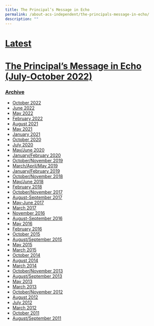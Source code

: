 ```yaml
---
title: The Principal’s Message in Echo
permalink: /about-acs-independent/the-principals-message-in-echo/
description: ""
---
```

# <u>Latest</u>

# <a href="/files/About%20ACS(I)/Principal’s%20Message%20in%20Echo/2022-ACSPRESS-Principal-Message-July-Oct-2022.pdf" target="_blank">The Principal’s Message in Echo (July-October 2022)</a>

<a href="/files/About%20ACS(I)/Principal’s%20Message%20in%20Echo/" target="_blank"></a>

### <u>Archive</u>

*   <a href="/files/About%20ACS(I)/Principal’s%20Message%20in%20Echo/2022-ACSPRESS-Principal-Message-July-Oct-2022.pdf" target="_blank">October 2022</a>
*   <a href="/files/About%20ACS(I)/Principal’s%20Message%20in%20Echo/2022-ACSPRESS-Principal-Message-May-July-2022.pdf" target="_blank">June 2022</a>
*   [May 2022](https://www.acsindep.moe.edu.sg/wp-content/uploads/2022/04/2022-ACSPRESS-Principal-Message-Feb-May-2022.pdf)
*   <a href="/files/About%20ACS(I)/Principal’s%20Message%20in%20Echo/Principal-Message-Nov-Feb2022.pdf" target="_blank">February 2022</a>
*  <a href="/files/About%20ACS(I)/Principal’s%20Message%20in%20Echo/Principal-Message-June-August2021.pdf" target="_blank">August 2021</a>
*   <a href="/files/About%20ACS(I)/Principal’s%20Message%20in%20Echo/Principal-Message-May-2021.pdf" target="_blank">May 2021</a>
*   <a href="/files/About%20ACS(I)/Principal’s%20Message%20in%20Echo/Principal-Message-Jan-2021.pdf" target="_blank">January 2021</a>
*   <a href="/files/About%20ACS(I)/Principal’s%20Message%20in%20Echo/Principals-Message-July-Oct-2020.pdf" target="_blank">October 2020</a>
*   <a href="/files/About%20ACS(I)/Principal’s%20Message%20in%20Echo/ECHO-Message-Jul-2020-Final.pdf" target="_blank">July 2020</a>
*   <a href="/files/About%20ACS(I)/Principal’s%20Message%20in%20Echo/Princiapals-Message-May-June-2020.pdf" target="_blank">May/June 2020</a>
*   <a href="/files/About%20ACS(I)/Principal’s%20Message%20in%20Echo/Princiapals-Message-Jan-Feb-2020.pdf" target="_blank">January/February 2020</a>
*   <a href="/files/About%20ACS(I)/Principal’s%20Message%20in%20Echo/Princiapals-Message-Oct-2019.pdf" target="_blank">October/November 2019</a>
*   <a href="/files/About%20ACS(I)/Principal’s%20Message%20in%20Echo/Principals-Message-Mar-May-2019.pdf" target="_blank">March/April/May 2019</a>
*   <a href="/files/About%20ACS(I)/Principal’s%20Message%20in%20Echo/Principals-Message-Jan-Feb-2019.pdf" target="_blank">January/February 2019</a>
*   <a href="/files/About%20ACS(I)/Principal’s%20Message%20in%20Echo/Principals-message-Oct-2018.pdf" target="_blank">October/November 2018</a>
*   <a href="/files/About%20ACS(I)/Principal’s%20Message%20in%20Echo/principals-msgl-May.pdf" target="_blank">May/June 2018</a>
*   <a href="/files/About%20ACS(I)/Principal’s%20Message%20in%20Echo/Princapals-message-Feb-2018.pdf" target="_blank">February 2018</a>
*   <a href="/files/About%20ACS(I)/Principal’s%20Message%20in%20Echo/Principals-Message-Oct-2017.pdf" target="_blank">October/November 2017</a>
*   <a href="/files/About%20ACS(I)/Principal’s%20Message%20in%20Echo/Principal-August-September-2017.pdf" target="_blank">August-September 2017</a>
*   <a href="/files/About%20ACS(I)/Principal’s%20Message%20in%20Echo/Principal-MayJune-2017.pdf" target="_blank">May-June 2017</a>
*   <a href="/files/About%20ACS(I)/Principal’s%20Message%20in%20Echo/Principal-March-2017.pdf" target="_blank">March 2017</a>
*   <a href="/files/About%20ACS(I)/Principal’s%20Message%20in%20Echo/Principal-November-2016.pdf" target="_blank">November 2016</a>
*   <a href="/files/About%20ACS(I)/Principal’s%20Message%20in%20Echo/Principal-August-September-2016.pdf" target="_blank">August-September 2016</a>
*   <a href="/files/About%20ACS(I)/Principal’s%20Message%20in%20Echo/Principal-May-2016.pdf" target="_blank">May 2016</a>
*   <a href="/files/About%20ACS(I)/Principal’s%20Message%20in%20Echo/Principal-Feb-2016.pdf" target="_blank">February 2016</a>
*   <a href="/files/About%20ACS(I)/Principal’s%20Message%20in%20Echo/PrincipalMessage_OCT_2015.pdf" target="_blank">October 2015</a>
*   <a href="/files/About%20ACS(I)/Principal’s%20Message%20in%20Echo/PrincipalMessage_Aug_Sept2015.pdf" target="_blank">August/September 2015</a>
*   <a href="/files/About%20ACS(I)/Principal’s%20Message%20in%20Echo/PrincipalMessage_May2015.pdf" target="_blank">May 2015</a>
*   <a href="/files/About%20ACS(I)/Principal’s%20Message%20in%20Echo/PrincipalMessage_feb-march2015.pdf" target="_blank">March 2015</a>
*   <a href="/files/About%20ACS(I)/Principal’s%20Message%20in%20Echo/PrincipalMessage_OCT_2014.pdf" target="_blank">October 2014</a>
*   <a href="/files/About%20ACS(I)/Principal’s%20Message%20in%20Echo/PrincipalMessage_August2014.pdf" target="_blank">August 2014</a>
*   <a href="/files/About%20ACS(I)/Principal’s%20Message%20in%20Echo/PrincipalMessage_March2014.pdf" target="_blank">March 2014</a>
*   <a href="/files/About%20ACS(I)/Principal’s%20Message%20in%20Echo/echo2013OctNocissuePrincipalMsg.pdf" target="_blank">October/November 2013</a>
*   <a href="/files/About%20ACS(I)/Principal’s%20Message%20in%20Echo/ACSPress_July_2013_Issue_Principle_Message.pdf" target="_blank">August/September 2013</a>
*  <a href="/files/About%20ACS(I)/Principal’s%20Message%20in%20Echo/ACSPress_May_2013_Issue_Principle_Message.pdf" target="_blank">May 2013</a>
*   <a href="/files/About%20ACS(I)/Principal’s%20Message%20in%20Echo/ACSPress_March_2013_Issue_Principle_Message.pdf" target="_blank">March 2013</a>
*   <a href="/files/About%20ACS(I)/Principal’s%20Message%20in%20Echo/Deputy_Principal_Mrs_Tan_ECHO_message_OctNovember_2012.pdf" target="_blank">October/November 2012</a>
*   <a href="/files/About%20ACS(I)/Principal’s%20Message%20in%20Echo/Principal_Msg_AugustSept2012.pdf" target="_blank">August 2012</a>
*   <a href="/files/About%20ACS(I)/Principal’s%20Message%20in%20Echo/Principals_Msg_July_2012.pdf" target="_blank">July 2012</a>
*   <a href="/files/About%20ACS(I)/Principal’s%20Message%20in%20Echo/PrincipalMsg_Mar2012.pdf" target="_blank">March 2012</a>
*   <a href="/files/About%20ACS(I)/Principal’s%20Message%20in%20Echo/PrincipalMsg_Oct_2011.pdf" target="_blank">October 2011</a>
*  <a href="/files/About%20ACS(I)/Principal’s%20Message%20in%20Echo/echo2011AugSepissuePrincipalMsg.pdf" target="_blank">August/September 2011</a>